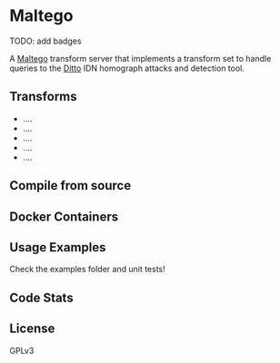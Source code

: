 # Maltego

TODO: add badges

A [Maltego](https://www.maltego.com) transform server that implements a transform set to handle queries to the [Ditto](https://github.com/evilsocket/ditto) IDN homograph attacks and detection tool.

## Transforms

- ....
- ....
- ....
- ....
- ....

## Compile from source

## Docker Containers

## Usage Examples

Check the examples folder and unit tests!

## Code Stats

## License

GPLv3
